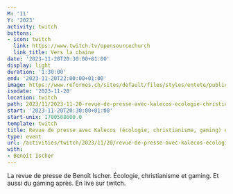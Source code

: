 ```yaml
---
M: '11'
Y: '2023'
activity: twitch
buttons:
- icon: twitch
  link: https://www.twitch.tv/opensourcechurch
  link_title: Vers la chaine
date: '2023-11-20T20:30:00+01:00'
display: light
duration: '1:30:00'
end: '2023-11-20T22:00:00+01:00'
image: https://www.reformes.ch/sites/default/files/styles/entete/public/data/images/comm/257/Beno%C3%AEt%20Ischer.jpg
isodate: '2023-11-20'
location: twitch
path: 2023/11/2023-11-20-revue-de-presse-avec-kalecos-ecologie-christianisme-gaming-et-gaming.md
start: '2023-11-20T20:30:00+01:00'
start-unix: 1700508600.0
template: twitch
title: Revue de presse avec Kalecos (écologie, christianisme, gaming) et gaming
type: event
url: /activities/twitch/2023/11/20/revue-de-presse-avec-kalecos-ecologie-christianisme-gaming-et-gaming
with:
- Benoît Ischer
---
```

La revue de presse de Benoît Ischer. Écologie, christianisme et gaming. Et aussi du gaming après. En live sur twitch.